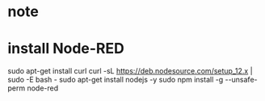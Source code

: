 # note

# install Node-RED
sudo apt-get install curl
curl -sL https://deb.nodesource.com/setup_12.x | sudo -E bash -
sudo apt-get install nodejs -y
sudo npm install -g --unsafe-perm node-red
